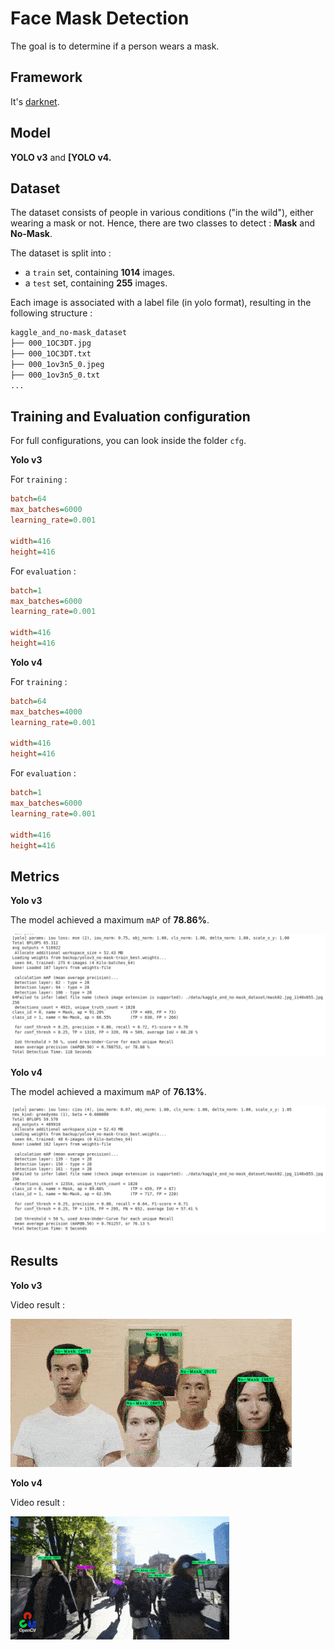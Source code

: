 # Face Mask Detection

The goal is to determine if a person wears a mask.

## Framework

It's [darknet](https://github.com/AlexeyAB/darknet).

## Model

**YOLO v3** and **[**YOLO v4**.**

## Dataset

The dataset consists of people in various conditions ("in the wild"), either wearing a mask or not. Hence, there are two classes to detect : **Mask** and **No-Mask**.

The dataset is split into :
- a `train` set, containing **1014** images.
- a `test` set, containing **255** images.

Each image is associated with a label file (in yolo format), resulting in the following structure :
```bash
kaggle_and_no-mask_dataset
├── 000_1OC3DT.jpg
├── 000_1OC3DT.txt
├── 000_1ov3n5_0.jpeg
├── 000_1ov3n5_0.txt
...
```

## Training and Evaluation configuration

For full configurations, you can look inside the folder `cfg`.

**Yolo v3**

For `training` :
```ini
batch=64
max_batches=6000
learning_rate=0.001

width=416
height=416
```

For `evaluation` :
```ini
batch=1
max_batches=6000
learning_rate=0.001

width=416
height=416
```

**Yolo v4**

For `training` :
```ini
batch=64
max_batches=4000
learning_rate=0.001

width=416
height=416
```

For `evaluation` :
```ini
batch=1
max_batches=6000
learning_rate=0.001

width=416
height=416
```

## Metrics

**Yolo v3**

The model achieved a maximum `mAP` of **78.86%**.

![yolov3_evaluation](yolov3_mAP.png)

**Yolo v4**

The model achieved a maximum `mAP` of **76.13%**.

![yolov4_evaluation](yolov4_mAP.png)

## Results

**Yolo v3**

Video result :

![v3_video](data/video_result_yolo_v3.gif)

**Yolo v4**

Video result : 

![v4_video](data/video_result_yolo_v4.gif)